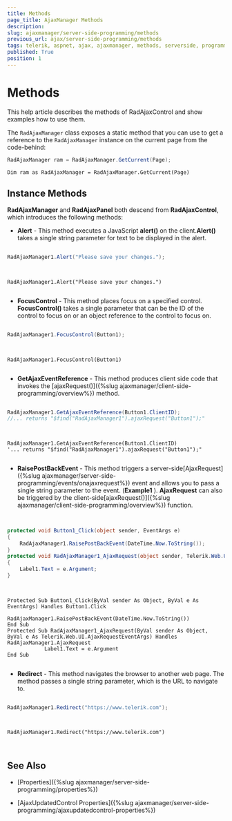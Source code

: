 ```yaml
---
title: Methods
page_title: AjaxManager Methods
description: 
slug: ajaxmanager/server-side-programming/methods
previous_url: ajax/server-side-programming/methods
tags: telerik, aspnet, ajax, ajaxmanager, methods, serverside, programming
published: True
position: 1
---
```


# Methods



This help article describes the methods of RadAjaxControl and show examples how to use them.

The `RadAjaxManager` class exposes a static method that you can use to get a reference to the `RadAjaxManager` instance on the current page from the code-behind:


````C#
RadAjaxManager ram = RadAjaxManager.GetCurrent(Page);
````
````VB
Dim ram as RadAjaxManager = RadAjaxManager.GetCurrent(Page)
````

## Instance Methods


**RadAjaxManager** and **RadAjaxPanel** both descend from **RadAjaxControl**, which introduces the following methods:

* **Alert** - This method executes a JavaScript **alert()** on the client.**Alert()** takes a single string parameter for text to be displayed in the alert.



````C#
	
RadAjaxManager1.Alert("Please save your changes.");
	
````
````VB
	
RadAjaxManager1.Alert("Please save your changes.")
	
````


* **FocusControl** - This method places focus on a specified control. **FocusControl()** takes a single parameter that can be the ID of the control to focus on or an object reference to the control to focus on.



````C#
	
RadAjaxManager1.FocusControl(Button1);
	
````
````VB
	
RadAjaxManager1.FocusControl(Button1)
	
````


* **GetAjaxEventReference** - This method produces client side code that invokes the [ajaxRequest()]({%slug ajaxmanager/client-side-programming/overview%}) method.



````C#
	
RadAjaxManager1.GetAjaxEventReference(Button1.ClientID);
//... returns "$find("RadAjaxManager1").ajaxRequest("Button1");"
	
````
````VB
	
RadAjaxManager1.GetAjaxEventReference(Button1.ClientID)
'... returns "$find("RadAjaxManager1").ajaxRequest("Button1");"
	
````


* **RaisePostBackEvent** - This method triggers a server-side[AjaxRequest]({%slug ajaxmanager/server-side-programming/events/onajaxrequest%}) event and allows you to pass a single string parameter to the event. (**Example1** ). **AjaxRequest** can also be triggered by the client-side[ajaxRequest()]({%slug ajaxmanager/client-side-programming/overview%}) function.



````C#
	     
	
protected void Button1_Click(object sender, EventArgs e)
{    
	RadAjaxManager1.RaisePostBackEvent(DateTime.Now.ToString());
}
protected void RadAjaxManager1_AjaxRequest(object sender, Telerik.Web.UI.AjaxRequestEventArgs e)
{    
	Label1.Text = e.Argument;
}
				
````
````VB
	
Protected Sub Button1_Click(ByVal sender As Object, ByVal e As EventArgs) Handles Button1.Click
	        RadAjaxManager1.RaisePostBackEvent(DateTime.Now.ToString())
End Sub
Protected Sub RadAjaxManager1_AjaxRequest(ByVal sender As Object, ByVal e As Telerik.Web.UI.AjaxRequestEventArgs) Handles RadAjaxManager1.AjaxRequest
	        Label1.Text = e.Argument
End Sub
	
````


* **Redirect** - This method navigates the browser to another web page. The method passes a single string parameter, which is the URL to navigate to.



````C#
	
RadAjaxManager1.Redirect("https://www.telerik.com");
	
````
````VB.NET
	
RadAjaxManager1.Redirect("https://www.telerik.com")
	
	
````


## See Also

 * [Properties]({%slug ajaxmanager/server-side-programming/properties%})

 * [AjaxUpdatedControl Properties]({%slug ajaxmanager/server-side-programming/ajaxupdatedcontrol-properties%})
